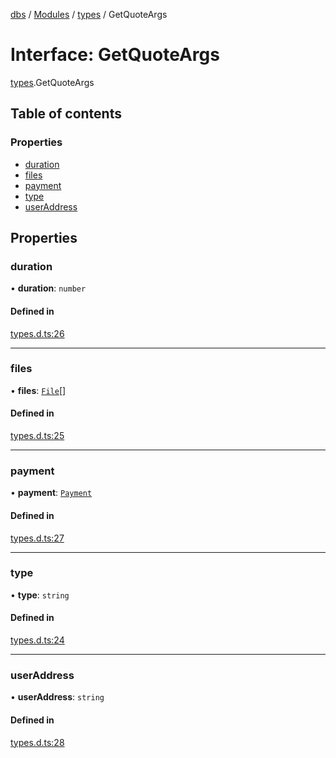 [dbs](../README.md) / [Modules](../modules.md) / [types](../modules/types.md) / GetQuoteArgs

# Interface: GetQuoteArgs

[types](../modules/types.md).GetQuoteArgs

## Table of contents

### Properties

- [duration](types.GetQuoteArgs.md#duration)
- [files](types.GetQuoteArgs.md#files)
- [payment](types.GetQuoteArgs.md#payment)
- [type](types.GetQuoteArgs.md#type)
- [userAddress](types.GetQuoteArgs.md#useraddress)

## Properties

### duration

• **duration**: `number`

#### Defined in

[types.d.ts:26](https://github.com/oceanprotocol/dbs.js/blob/5c4c168/src/types.d.ts#L26)

---

### files

• **files**: [`File`](types.File.md)[]

#### Defined in

[types.d.ts:25](https://github.com/oceanprotocol/dbs.js/blob/5c4c168/src/types.d.ts#L25)

---

### payment

• **payment**: [`Payment`](types.Payment.md)

#### Defined in

[types.d.ts:27](https://github.com/oceanprotocol/dbs.js/blob/5c4c168/src/types.d.ts#L27)

---

### type

• **type**: `string`

#### Defined in

[types.d.ts:24](https://github.com/oceanprotocol/dbs.js/blob/5c4c168/src/types.d.ts#L24)

---

### userAddress

• **userAddress**: `string`

#### Defined in

[types.d.ts:28](https://github.com/oceanprotocol/dbs.js/blob/5c4c168/src/types.d.ts#L28)
